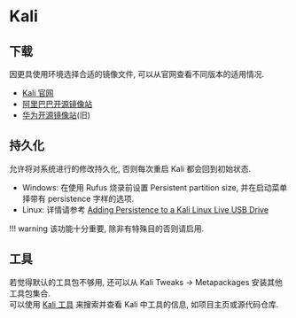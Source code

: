 # Kali

## 下载

因更具使用环境选择合适的镜像文件, 可以从官网查看不同版本的适用情况.  

- [Kali 官网](https://www.kali.org/get-kali/)
- [阿里巴巴开源镜像站](https://mirrors.aliyun.com/kali-images/)
- [华为开源镜像站](https://repo.huaweicloud.com/kali-images/)(旧)

## 持久化

允许将对系统进行的修改持久化, 否则每次重启 Kali 都会回到初始状态.  

- Windows: 在使用 Rufus 烧录前设置 Persistent partition size, 并在启动菜单择带有 persistence 字样的选项.  
- Linux: 详情请参考 [Adding Persistence to a Kali Linux Live USB Drive](https://www.kali.org/docs/usb/usb-persistence/)

!!! warning
    该功能十分重要, 除非有特殊目的否则请启用.  

## 工具

若觉得默认的工具包不够用, 还可以从 Kali Tweaks -> Metapackages 安装其他工具包集合.  
可以使用 [Kali 工具](https://www.kali.org/tools/) 来搜索并查看 Kali 中工具的信息, 如项目主页或源代码仓库.  
